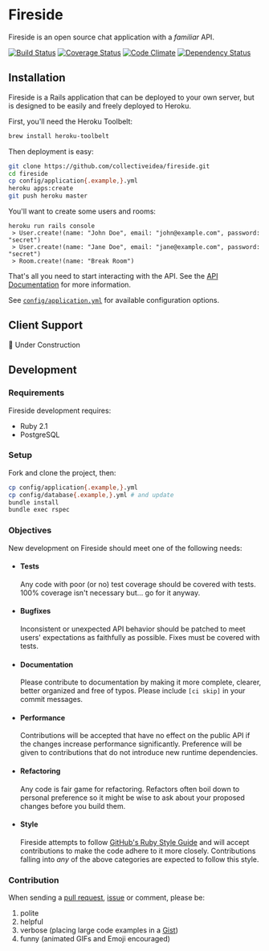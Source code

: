 # Fireside

Fireside is an open source chat application with a *familiar* API.

[![Build Status](https://travis-ci.org/collectiveidea/fireside.png?branch=master)](https://travis-ci.org/collectiveidea/fireside)
[![Coverage Status](https://codeclimate.com/repos/530bd5cc6956800fce000f65/badges/51dd7fadd3e7d299461c/coverage.png)](https://codeclimate.com/repos/530bd5cc6956800fce000f65/feed)
[![Code Climate](https://codeclimate.com/repos/530bd5cc6956800fce000f65/badges/51dd7fadd3e7d299461c/gpa.png)](https://codeclimate.com/repos/530bd5cc6956800fce000f65/feed)
[![Dependency Status](https://gemnasium.com/collectiveidea/fireside.png)](https://gemnasium.com/collectiveidea/fireside)

## Installation

Fireside is a Rails application that can be deployed to your own server, but is
designed to be easily and freely deployed to Heroku.

First, you'll need the Heroku Toolbelt:

```bash
brew install heroku-toolbelt
```

Then deployment is easy:

```bash
git clone https://github.com/collectiveidea/fireside.git
cd fireside
cp config/application{.example,}.yml
heroku apps:create
git push heroku master
```

You'll want to create some users and rooms:

```
heroku run rails console
 > User.create!(name: "John Doe", email: "john@example.com", password: "secret")
 > User.create!(name: "Jane Doe", email: "jane@example.com", password: "secret")
 > Room.create!(name: "Break Room")
```

That's all you need to start interacting with the API. See the [API Documentation](doc/api.md) for more information.

See [`config/application.yml`](config/application.example.yml) for available configuration options.

## Client Support

🚧 Under Construction

## Development

### Requirements

Fireside development requires:

* Ruby 2.1
* PostgreSQL

### Setup

Fork and clone the project, then:

```bash
cp config/application{.example,}.yml
cp config/database{.example,}.yml # and update
bundle install
bundle exec rspec
```

### Objectives

New development on Fireside should meet one of the following needs:

* #### Tests

  Any code with poor (or no) test coverage should be covered with tests. 100% coverage isn't necessary but… go for it anyway.

* #### Bugfixes

  Inconsistent or unexpected API behavior should be patched to meet users' expectations as faithfully as possible. Fixes must be covered with tests.

* #### Documentation

  Please contribute to documentation by making it more complete, clearer, better organized and free of typos. Please include `[ci skip]` in your commit messages.

* #### Performance

  Contributions will be accepted that have no effect on the public API if the changes increase performance significantly. Preference will be given to contributions that do not introduce new runtime dependencies.

* #### Refactoring

  Any code is fair game for refactoring. Refactors often boil down to personal preference so it might be wise to ask about your proposed changes before you build them.

* #### Style

  Fireside attempts to follow [GitHub's Ruby Style Guide](https://github.com/styleguide/ruby) and will accept contributions to make the code adhere to it more closely. Contributions falling into *any* of the above categories are expected to follow this style.

### Contribution

When sending a [pull request](https://github.com/collectiveidea/fireside/pulls), [issue](https://github.com/collectiveidea/fireside/issues) or comment, please be:

1. polite
2. helpful
3. verbose (placing large code examples in a [Gist](https://gist.github.com))
4. funny (animated GIFs and Emoji encouraged)
